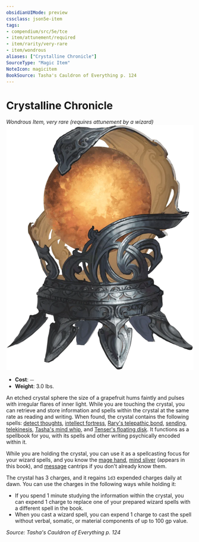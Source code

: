 ```yaml
---
obsidianUIMode: preview
cssclass: json5e-item
tags:
- compendium/src/5e/tce
- item/attunement/required
- item/rarity/very-rare
- item/wondrous
aliases: ["Crystalline Chronicle"]
SourceType: "Magic Item"
NoteIcon: magicitem
BookSource: Tasha's Cauldron of Everything p. 124
---
```

# Crystalline Chronicle
*Wondrous Item, very rare (requires attunement by a wizard)*  
![](https://raw.githubusercontent.com/5etools-mirror-2/5etools-img/main/items/TCE/Crystalline%20Chronicle.webp#right)  

- **Cost**: ⏤
- **Weight**: 3.0 lbs.

An etched crystal sphere the size of a grapefruit hums faintly and pulses with irregular flares of inner light. While you are touching the crystal, you can retrieve and store information and spells within the crystal at the same rate as reading and writing. When found, the crystal contains the following spells: [detect thoughts](/2-Mechanics/CLI/spells/detect-thoughts.md), [intellect fortress](/2-Mechanics/CLI/spells/intellect-fortress-tce.md), [Rary's telepathic bond](/2-Mechanics/CLI/spells/rarys-telepathic-bond.md), [sending](/2-Mechanics/CLI/spells/sending.md), [telekinesis](/2-Mechanics/CLI/spells/telekinesis.md), [Tasha's mind whip](/2-Mechanics/CLI/spells/tashas-mind-whip-tce.md), and [Tenser's floating disk](/2-Mechanics/CLI/spells/tensers-floating-disk.md). It functions as a spellbook for you, with its spells and other writing psychically encoded within it.

While you are holding the crystal, you can use it as a spellcasting focus for your wizard spells, and you know the [mage hand](/2-Mechanics/CLI/spells/mage-hand.md), [mind sliver](/2-Mechanics/CLI/spells/mind-sliver-tce.md) (appears in this book), and [message](/2-Mechanics/CLI/spells/message.md) cantrips if you don't already know them.

The crystal has 3 charges, and it regains `1d3` expended charges daily at dawn. You can use the charges in the following ways while holding it:

- If you spend 1 minute studying the information within the crystal, you can expend 1 charge to replace one of your prepared wizard spells with a different spell in the book.  
- When you cast a wizard spell, you can expend 1 charge to cast the spell without verbal, somatic, or material components of up to 100 gp value.  

*Source: Tasha's Cauldron of Everything p. 124*